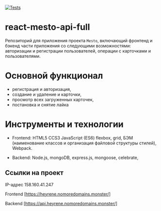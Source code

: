 [![Tests](https://github.com/yandex-praktikum/react-mesto-api-full-gha/actions/workflows/tests.yml/badge.svg)](https://github.com/yandex-praktikum/react-mesto-api-full-gha/actions/workflows/tests.yml)
# react-mesto-api-full
Репозиторий для приложения проекта `Mesto`, включающий фронтенд и бэкенд части приложения со следующими возможностями: авторизации и регистрации пользователей, операции с карточками и пользователями. 
  
# Основной функционал
* регистрация и авторизация,
* создание и удаление и карточки,
* просмотр всех загруженных карточек,
* постановка и снятие лайка

# Инструменты и технологии

* Frontend:
HTML5
CCS3
JavaScript (ES6)
flexbox,
grid,
БЭМ (наименование классов и организация файловой структуры стилей),
Webpack.

* Backend:
Node.js,
mongoDB,
express.js,
mongoose,
celebrate,

## Ссылки на проект

IP-адрес 158.160.41.247

Frontend [https://heyrene.nomoredomains.monster/]

Backend [https://api.heyrene.nomoredomains.monster/]
